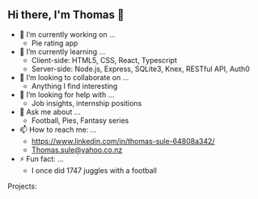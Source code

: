 ## Hi there, I'm Thomas 👋

- 🔭 I’m currently working on ...
    - Pie rating app
- 🌱 I’m currently learning ...
  - Client-side: HTML5, CSS, React, Typescript
  - Server-side: Node.js, Express, SQLite3, Knex, RESTful API, Auth0
- 👯 I’m looking to collaborate on ...
  - Anything I find interesting
- 🤔 I’m looking for help with ...
  - Job insights, internship positions 
- 💬 Ask me about ...
  - Football, Pies, Fantasy series
- 📫 How to reach me: ...
    - https://www.linkedin.com/in/thomas-sule-64808a342/ <br>
    - Thomas.sule@yahoo.co.nz
- ⚡ Fun fact: ...
  - I once did 1747 juggles with a football

Projects:
